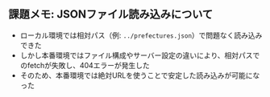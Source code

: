 ## 課題メモ: JSONファイル読み込みについて

- ローカル環境では相対パス（例: `../prefectures.json`）で問題なく読み込みできた  
- しかし本番環境ではファイル構成やサーバー設定の違いにより、相対パスでのfetchが失敗し、404エラーが発生した  
- そのため、本番環境では絶対URLを使うことで安定した読み込みが可能になった

